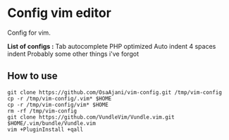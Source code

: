 # Config vim editor
Config for vim.

**List of configs :**
Tab autocomplete
PHP optimized
Auto indent
4 spaces indent
Probably some other things i've forgot

## How to use
```
git clone https://github.com/OsaAjani/vim-config.git /tmp/vim-config
cp -r /tmp/vim-config/.vim* $HOME
cp -r /tmp/vim-config/vim* $HOME
rm -rf /tmp/vim-config
git clone https://github.com/VundleVim/Vundle.vim.git $HOME/.vim/bundle/Vundle.vim
vim +PluginInstall +qall
```
